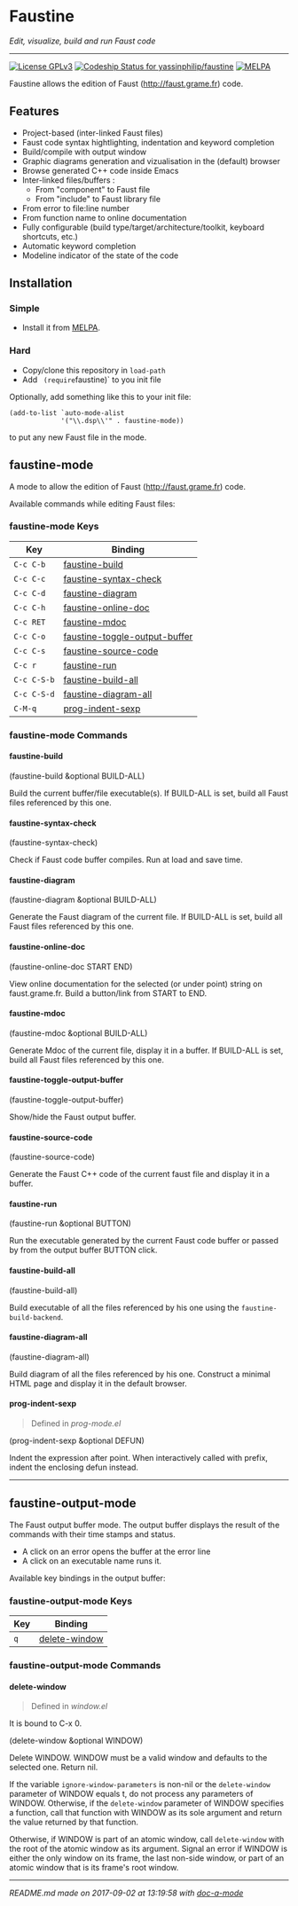 # Faustine
 *Edit, visualize, build and run Faust code*
___
[![License GPLv3](https://img.shields.io/badge/license-GPL_v3-green.svg)](http://www.gnu.org/licenses/gpl-3.0.html) [![Codeship Status for yassinphilip/faustine](https://app.codeship.com/projects/c2385cd0-5dc6-0135-04b2-0a800465306c/status?branch=master)](https://app.codeship.com/projects/238325) [![MELPA](https://melpa.org/packages/faustine-badge.svg)](https://melpa.org/#/faustine) 


Faustine allows the edition of Faust (http://faust.grame.fr) code. 

## Features

- Project-based (inter-linked Faust files)
- Faust code syntax hightlighting, indentation and keyword completion
- Build/compile with output window
- Graphic diagrams generation and vizualisation in the (default) browser
- Browse generated C++ code inside Emacs
- Inter-linked files/buffers :
    - From "component" to Faust file
    - From "include" to Faust library file
- From error to file:line number
- From function name to online documentation
- Fully configurable (build type/target/architecture/toolkit, keyboard shortcuts, etc.)
- Automatic keyword completion 
- Modeline indicator of the state of the code

## Installation

### Simple

- Install it from [MELPA](https://melpa.org).

### Hard

- Copy/clone this repository in `load-path`
- Add `  (require `faustine)` to you init file

Optionally, add something like this to your init file:
```
(add-to-list `auto-mode-alist
             '("\\.dsp\\'" . faustine-mode))
```
to put any new Faust file in the mode.

## faustine-mode
A mode to allow the edition of Faust (http://faust.grame.fr) code.

Available commands while editing Faust files:

### faustine-mode Keys

Key  | Binding 
------------- | ------------- 
`C-c C-b` | [faustine-build](#markdown-header-faustine-build)
`C-c C-c` | [faustine-syntax-check](#markdown-header-faustine-syntax-check)
`C-c C-d` | [faustine-diagram](#markdown-header-faustine-diagram)
`C-c C-h` | [faustine-online-doc](#markdown-header-faustine-online-doc)
`C-c RET` | [faustine-mdoc](#markdown-header-faustine-mdoc)
`C-c C-o` | [faustine-toggle-output-buffer](#markdown-header-faustine-toggle-output-buffer)
`C-c C-s` | [faustine-source-code](#markdown-header-faustine-source-code)
`C-c r` | [faustine-run](#markdown-header-faustine-run)
`C-c C-S-b` | [faustine-build-all](#markdown-header-faustine-build-all)
`C-c C-S-d` | [faustine-diagram-all](#markdown-header-faustine-diagram-all)
`C-M-q` | [prog-indent-sexp](#markdown-header-prog-indent-sexp)

### faustine-mode Commands
#### faustine-build

(faustine-build &optional BUILD-ALL)

Build the current buffer/file executable(s).
If BUILD-ALL is set, build all Faust files referenced by this one.

#### faustine-syntax-check

(faustine-syntax-check)

Check if Faust code buffer compiles.
Run at load and save time.

#### faustine-diagram

(faustine-diagram &optional BUILD-ALL)

Generate the Faust diagram of the current file.
If BUILD-ALL is set, build all Faust files referenced by this one.

#### faustine-online-doc

(faustine-online-doc START END)

View online documentation for the selected (or under point)
string on faust.grame.fr.
Build a button/link from START to END.

#### faustine-mdoc

(faustine-mdoc &optional BUILD-ALL)

Generate Mdoc of the current file, display it in a buffer.
If BUILD-ALL is set, build all Faust files referenced by this one.

#### faustine-toggle-output-buffer

(faustine-toggle-output-buffer)

Show/hide the Faust output buffer.

#### faustine-source-code

(faustine-source-code)

Generate the Faust C++ code of the current faust file and
display it in a buffer.

#### faustine-run

(faustine-run &optional BUTTON)

Run the executable generated by the current Faust code buffer
or passed by from the output buffer BUTTON click.

#### faustine-build-all

(faustine-build-all)

Build executable of all the files referenced by his one
using the `faustine-build-backend`.

#### faustine-diagram-all

(faustine-diagram-all)

Build diagram of all the files referenced by his one.
Construct a minimal HTML page and display it in the default browser.

#### prog-indent-sexp
> Defined in *prog-mode.el*


(prog-indent-sexp &optional DEFUN)

Indent the expression after point.
When interactively called with prefix, indent the enclosing defun
instead.


___
## faustine-output-mode
The Faust output buffer mode. 
The output buffer displays the result of the commands with their time stamps and status. 

- A click on an error opens the buffer at the error line
- A click on an executable name runs it.

Available key bindings in the output buffer:

### faustine-output-mode Keys

Key  | Binding 
------------- | ------------- 
`q` | [delete-window](#markdown-header-delete-window)

### faustine-output-mode Commands
#### delete-window
> Defined in *window.el*


It is bound to C-x 0.

(delete-window &optional WINDOW)

Delete WINDOW.
WINDOW must be a valid window and defaults to the selected one.
Return nil.

If the variable `ignore-window-parameters` is non-nil or the
`delete-window` parameter of WINDOW equals t, do not process any
parameters of WINDOW.  Otherwise, if the `delete-window`
parameter of WINDOW specifies a function, call that function with
WINDOW as its sole argument and return the value returned by that
function.

Otherwise, if WINDOW is part of an atomic window, call
`delete-window` with the root of the atomic window as its
argument.  Signal an error if WINDOW is either the only window on
its frame, the last non-side window, or part of an atomic window
that is its frame's root window.


___
*README.md made on 2017-09-02 at 13:19:58 with [doc-a-mode](https://bitbucket.org/yassinphilip/doc-a-mode)*